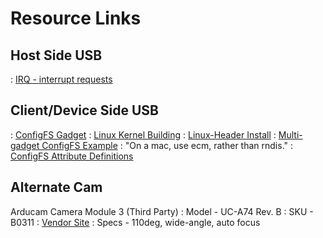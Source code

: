 # Resource Links

 ## Host Side USB
  : [IRQ - interrupt requests](https://www.techtarget.com/whatis/definition/IRQ-interrupt-request)

 ## Client/Device Side USB
 : [ConfigFS Gadget](https://irq5.io/2016/12/22/raspberry-pi-zero-as-multiple-usb-gadgets/)
 : [Linux Kernel Building](https://www.raspberrypi.com/documentation/computers/linux_kernel.html#building-the-kernel)
 : [Linux-Header Install](https://www.raspberrypi.com/documentation/computers/linux_kernel.html#kernel-headers)
 : [Multi-gadget ConfigFS Example](https://gist.github.com/geekman/5bdb5abdc9ec6ac91d5646de0c0c60c4)
 :  "On a mac, use ecm, rather than rndis."
 : [ConfigFS Attribute Definitions](https://docs.kernel.org/usb/gadget_configfs.html)
  

## Alternate Cam
Arducam Camera Module 3 (Third Party)
: Model - UC-A74 Rev. B
: SKU   - B0311
: [Vendor Site](https://docs.arducam.com/Raspberry-Pi-Camera/Native-camera/12MP-IMX708/)
: Specs - 110deg, wide-angle, auto focus

